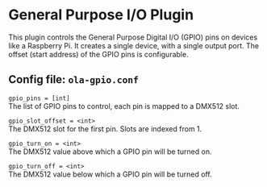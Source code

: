 General Purpose I/O Plugin
==========================

This plugin controls the General Purpose Digital I/O (GPIO) pins on devices like
a Raspberry Pi. It creates a single device, with a single output port. The
offset (start address) of the GPIO pins is configurable.


## Config file: `ola-gpio.conf`

`gpio_pins = [int]`  
The list of GPIO pins to control, each pin is mapped to a DMX512 slot.

`gpio_slot_offset = <int>`  
The DMX512 slot for the first pin. Slots are indexed from 1.

`gpio_turn_on = <int>`  
The DMX512 value above which a GPIO pin will be turned on.

`gpio_turn_off = <int>`  
The DMX512 value below which a GPIO pin will be turned off.
